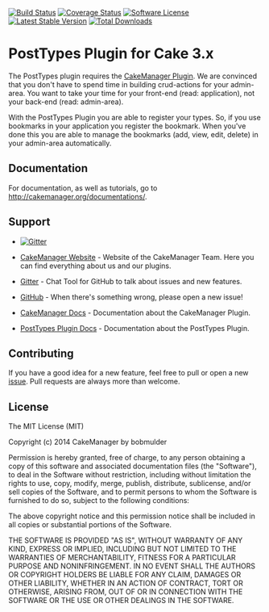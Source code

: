 [![Build Status](https://travis-ci.org/cakemanager/cakephp-posttypes.svg?branch=1.0)](https://travis-ci.org/cakemanager/cakephp-posttypes)
[![Coverage Status](https://coveralls.io/repos/cakemanager/cakephp-posttypes/badge.svg?branch=1.0)](https://coveralls.io/r/cakemanager/cakephp-posttypes?branch=1.0)
[![Software License](https://img.shields.io/badge/license-MIT-brightgreen.svg?style=flat-square)](LICENSE)
[![Latest Stable Version](https://poser.pugx.org/cakemanager/cakephp-posttypes/v/stable.svg)](https://packagist.org/packages/cakemanager/cakephp-posttypes) 
[![Total Downloads](https://poser.pugx.org/cakemanager/cakephp-posttypes/downloads.svg)](https://packagist.org/packages/cakemanager/cakephp-posttypes)


PostTypes Plugin for Cake 3.x
=================

The PostTypes plugin requires the [CakeManager Plugin](http://github.com/cakemanager/cakephp-cakemanager). We are convinced that you 
don't have to spend time in building crud-actions for your admin-area. You want to take your time for your front-end (read: application), 
not your back-end (read: admin-area).

With the PostTypes Plugin you are able to register your types. So, if you use bookmarks in your application you register the bookmark. 
When you've done this you are able to manage the bookmarks (add, view, edit, delete) in your admin-area automatically.

Documentation
-------------

For documentation, as well as tutorials, go to http://cakemanager.org/documentations/.

Support
-------

- [![Gitter](https://badges.gitter.im/Join%20Chat.svg)](https://gitter.im/cakemanager/cakephp-posttypes?utm_source=badge&utm_medium=badge&utm_campaign=pr-badge)

- [CakeManager Website](http://cakemanager.org/) - Website of the CakeManager Team. Here you can find everything about us and our plugins.

- [Gitter](https://gitter.im/cakemanager/cakephp-posttypes) - Chat Tool for GitHub to talk about issues and new features.

- [GitHub](https://github.com/cakemanager/cakephp-posttypes/issues) - When there's something wrong, please open a new issue!

- [CakeManager Docs](http://cakemanager.org/docs/1.0/) - Documentation about the CakeManager Plugin.

- [PostTypes Plugin Docs](http://cakemanager.org/docs/posttypes/1.0/) - Documentation about the PostTypes Plugin.

Contributing
------------

If you have a good idea for a new feature, feel free to pull or open a new  [issue](https://github.com/cakemanager/cakephp-posttypes/issues). Pull requests are always more than welcome.

License
-------

The MIT License (MIT)

Copyright (c) 2014 CakeManager by bobmulder

Permission is hereby granted, free of charge, to any person obtaining a copy
of this software and associated documentation files (the "Software"), to deal
in the Software without restriction, including without limitation the rights
to use, copy, modify, merge, publish, distribute, sublicense, and/or sell
copies of the Software, and to permit persons to whom the Software is
furnished to do so, subject to the following conditions:

The above copyright notice and this permission notice shall be included in all
copies or substantial portions of the Software.

THE SOFTWARE IS PROVIDED "AS IS", WITHOUT WARRANTY OF ANY KIND, EXPRESS OR
IMPLIED, INCLUDING BUT NOT LIMITED TO THE WARRANTIES OF MERCHANTABILITY,
FITNESS FOR A PARTICULAR PURPOSE AND NONINFRINGEMENT. IN NO EVENT SHALL THE
AUTHORS OR COPYRIGHT HOLDERS BE LIABLE FOR ANY CLAIM, DAMAGES OR OTHER
LIABILITY, WHETHER IN AN ACTION OF CONTRACT, TORT OR OTHERWISE, ARISING FROM,
OUT OF OR IN CONNECTION WITH THE SOFTWARE OR THE USE OR OTHER DEALINGS IN THE
SOFTWARE.
